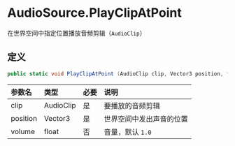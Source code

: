 # AudioSource.PlayClipAtPoint

在世界空间中指定位置播放音频剪辑（`AudioClip`）

## 定义

```csharp
public static void PlayClipAtPoint (AudioClip clip, Vector3 position, float volume= 1.0F);
```

| 参数名   | 类型      | 必要 | 说明                     |
|:-------- |:--------- |:---- |:------------------------ |
| clip     | AudioClip | 是   | 要播放的音频剪辑         |
| position | Vector3   | 是   | 世界空间中发出声音的位置 |
| volume   | float     | 否   | 音量，默认 `1.0`         |

